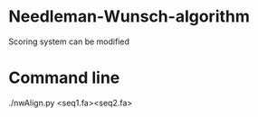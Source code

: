 # Needleman-Wunsch-algorithm
Scoring system can be modified
# Command line
./nwAlign.py <seq1.fa><seq2.fa>
